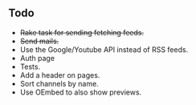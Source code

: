 ## Todo

* ~~Rake task for sending fetching feeds.~~
* ~~Send mails.~~
* Use the Google/Youtube API instead of RSS feeds.
* Auth page
* Tests.
* Add a header on pages.
* Sort channels by name.
* Use OEmbed to also show previews.
